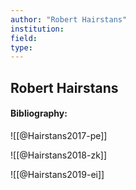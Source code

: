 ```yaml
---
author: "Robert Hairstans"
institution:
field:
type:
---
```


## Robert Hairstans
#### Bibliography:

![[@Hairstans2017-pe]]

![[@Hairstans2018-zk]]

![[@Hairstans2019-ei]]